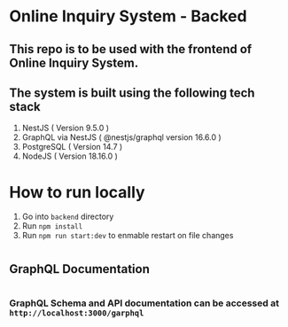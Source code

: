 # Online Inquiry System - Backed

## This repo is to be used with the frontend of Online Inquiry System. 

## The system is built using the following tech stack
1. NestJS ( Version 9.5.0 )
2. GraphQL via NestJS ( @nestjs/graphql version 16.6.0 )
3. PostgreSQL ( Version 14.7 )
4. NodeJS ( Version 18.16.0 )


# 

# How to run locally

1. Go into `backend` directory
2. Run `npm install` 
3. Run `npm run start:dev` to enmable restart on file changes

#
## GraphQL Documentation
#
### GraphQL Schema and API documentation can be accessed at `http://localhost:3000/garphql`